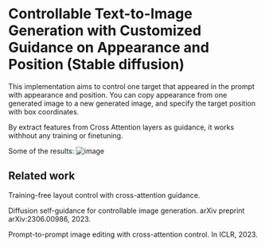# Controllable Text-to-Image Generation with Customized Guidance on Appearance and Position (Stable diffusion)

This implementation aims to control one target that appeared in the prompt with appearance and position. You can copy appearance from one generated image to a new generated image, and specify the target position with box coordinates.

By extract features from Cross Attention layers as guidance, it works withhout any training or finetuning. 

Some of the results: 
![image](https://github.com/lindapu-1/TargetControl/assets/97086254/125972c1-f46c-40bb-86a9-98fa69c4d6a9)



## Related work
Training-free layout control with cross-attention guidance. 

Diffusion self-guidance for controllable image generation. arXiv preprint arXiv:2306.00986, 2023.

Prompt-to-prompt image editing with cross-attention control. In ICLR, 2023.



